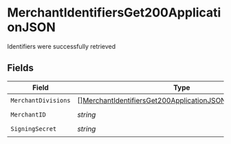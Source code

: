 # MerchantIdentifiersGet200ApplicationJSON

Identifiers were successfully retrieved


## Fields

| Field                                                                                                                                               | Type                                                                                                                                                | Required                                                                                                                                            | Description                                                                                                                                         | Example                                                                                                                                             |
| --------------------------------------------------------------------------------------------------------------------------------------------------- | --------------------------------------------------------------------------------------------------------------------------------------------------- | --------------------------------------------------------------------------------------------------------------------------------------------------- | --------------------------------------------------------------------------------------------------------------------------------------------------- | --------------------------------------------------------------------------------------------------------------------------------------------------- |
| `MerchantDivisions`                                                                                                                                 | [][MerchantIdentifiersGet200ApplicationJSONMerchantDivisions](../../models/operations/merchantidentifiersget200applicationjsonmerchantdivisions.md) | :heavy_check_mark:                                                                                                                                  | N/A                                                                                                                                                 | [object Object],[object Object]                                                                                                                     |
| `MerchantID`                                                                                                                                        | *string*                                                                                                                                            | :heavy_check_mark:                                                                                                                                  | N/A                                                                                                                                                 | 8fd9diIy59sj                                                                                                                                        |
| `SigningSecret`                                                                                                                                     | *string*                                                                                                                                            | :heavy_check_mark:                                                                                                                                  | N/A                                                                                                                                                 | xf833434fg2cffos92632aa6e1e4fc627a9385045gdj937fg2a127gi93cgos873                                                                                   |